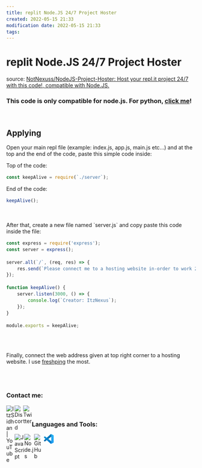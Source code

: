 ```yaml
---
title: replit Node.JS 24/7 Project Hoster
created: 2022-05-15 21:33
modification date: 2022-05-15 21:33
tags: 
---
```

# replit Node.JS 24/7 Project Hoster

source: [NotNexuss/NodeJS-Project-Hoster: Host your repl.it project 24/7 with this code!, compatible with Node.JS.](https://github.com/NotNexuss/NodeJS-Project-Hoster)

### This code is only compatible for node.js. For python, [click me](https://github.com/ItzSidhan/Python-Project-Hoster)!
<br>

## Applying
Open your main repl file (example: index.js, app.js, main.js etc...) and at the top and the end of the code, paste this simple code inside:

Top of the code:
```js
const keepAlive = require(`./server`);
```

End of the code:
```js
keepAlive();
```

<br>
</br>
After that, create a new file named `server.js` and copy paste this code inside the file:

```js
const express = require('express');
const server = express();

server.all(`/`, (req, res) => {
    res.send(`Please connect me to a hosting website in-order to work 24/7.`);
});

function keepAlive() {
    server.listen(3000, () => {
        console.log(`Creator: ItzNexus`);
    });
}

module.exports = keepAlive;
```

<br>
</br>

Finally, connect the web address given at top right corner to a hosting website. I use [freshping](https://app.freshping.io) the most.

<br>
</br>

### Contact me: 

[<img align="left" alt="ItzSidhan | YouTube" width="22px" src="https://cdn4.iconfinder.com/data/icons/logos-and-brands/512/395_Youtube_logo-128.png" />](https://bit.ly/ItzSidhanYT)
<a href="https://dsc.gg/itzsidhan">
  <img align="left" alt="Discord" width="23px" src="https://raw.githubusercontent.com/peterthehan/peterthehan/master/assets/discord.svg" />
</a>
<a href="https://twitter.com/ItzSidhan">
  <img align="left" alt="Twitter" width="23px" src="https://raw.githubusercontent.com/peterthehan/peterthehan/master/assets/twitter.svg" />
</a>

</br>

### Languages and Tools: 

[<img align="left" alt="JavaScript" width="26px" src="https://cdn4.iconfinder.com/data/icons/logos-and-brands/512/187_Js_logo_logos-128.png" />](https://www.javascript.com/)
[<img align="left" alt="Node.js" width="26px" src="https://cdn4.iconfinder.com/data/icons/logos-and-brands/512/233_Node_Js_logo-128.png" />](https://nodejs.org/en/)
[<img align="left" alt="GitHub" width="26px" src="https://cdn4.iconfinder.com/data/icons/socialcones/508/Github-128.png" />](https://github.com/)
[<img align="left" alt="Visual Studio Code" width="26px" src="https://raw.githubusercontent.com/github/explore/80688e429a7d4ef2fca1e82350fe8e3517d3494d/topics/visual-studio-code/visual-studio-code.png" />](https://code.visualstudio.com/)
<br />
<br />
